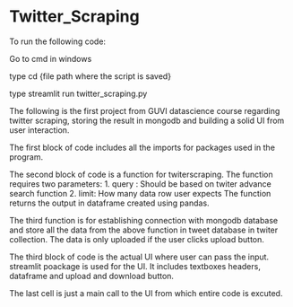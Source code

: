 # Twitter_Scraping
To run the following code:

Go to cmd in windows

type cd {file path where the script is saved}

type streamlit run twitter_scraping.py





The following is the first project from GUVI datascience course regarding twitter scraping, storing the result in mongodb and building a solid UI from user interaction.

The first block of code includes all the imports for packages used in the program.

The second block of code is a function for twiterscraping. The function requires two parameters:
    1. query : Should be based on twiter advance search function
    2. limit: How many data row user expects
The function returns the output in dataframe created using pandas.

The third function is for establishing connection with mongodb database and store all the data from the above function in tweet database in twiter collection.
The data is only uploaded if the user clicks upload button.

The third block of code is the actual UI where user can pass the input. streamlit poackage is used for the UI.
It includes textboxes headers, dataframe and upload and download button.

The last cell is just a main call to the UI from which entire code is excuted.
